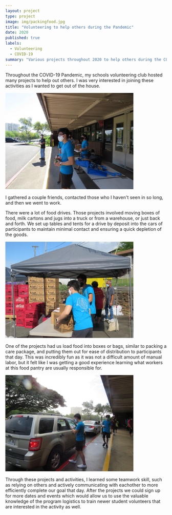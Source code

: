 ```yaml
---
layout: project
type: project
image: img/packingfood.jpg
title: "Volunteering to help others during the Pandemic"
date: 2020
published: true
labels:
  - Volunteering
  - COVID-19
summary: "Various projects throughout 2020 to help others during the COVID-19 Pandemic"
---
```

Throughout the COVID-19 Pandemic, my schools volunteering club hosted many projects to help out others. I was very interested in joining these activities as I wanted to get out of the house.

<img class="img-fluid" src="../img/standing.JPG" width="400px">

I gathered a couple friends, contacted those who I haven't seen in so long, and then we went to work.

There were a lot of food drives. Those projects involved moving boxes of food, milk cartons and jugs into a truck or from a warehouse, or just back and forth. We set up tables and tents for a drive by deposit into the cars of participants to maintain minimal contact and ensuring a quick depletion of the goods.

<img class="img-fluid" src="../img/liftingfood.JPG" width="400px">

One of the projects had us load food into boxes or bags, similar to packing a care package, and putting them out for ease of distribution to participants that day. This was incredibly fun as it was not a difficult amount of manual labor, but it felt like I was getting a good experience learning what workers at this food pantry are usually responsible for.

<img class="img-fluid" src="../img/carfood.JPG" width="400px">

Through these projects and activities, I learned some teamwork skill, such as relying on others and actively communicating with eachother to more efficiently complete our goal that day. After the projects we could sign up for more dates and events which would allow us to use the valuable knowledge of the program logistics to train newer student volunteers that are interested in the activity as well.
